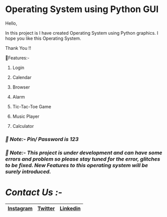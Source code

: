 # Operating System using Python GUI
Hello, 

In this project is I have created Operating System using Python graphics. I hope you like this Operating System. 

Thank You !!

📌Features:-

1. Login

2. Calendar

3. Browser

4. Alarm

5. Tic-Tac-Toe Game

6. Music Player

7. Calculator

### *📌 Note:- Pin/ Password is  123*

### *📌 Note:- This project is under development and can have some errors and problem so please stay tuned for the error, glitches to be fixed. New Features to this operating system will be surely introduced.*

# *Contact Us :-*


|[Instagram](https://instagram.com/universal_coder)|[Twitter](https://twitter.com/LondheAaryan)|[Linkedin](https://www.linkedin.com/in/aaryan-r-londhe-0a1809179/)|
|-|-|-|
